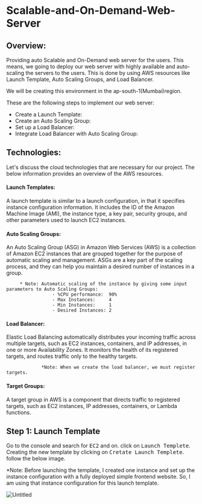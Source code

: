 # Scalable-and-On-Demand-Web-Server
## Overview:
Providing auto Scalable and On-Demand web server for the users. This means, we going to deploy our web server with highly available and auto-scaling the servers to the users. This is done by using AWS resources like Launch Template, Auto Scaling Groups, and Load Balancer.

We will be creating this environment in the ap-south-1(Mumbai)region.

These are the following steps to implement our web server:
- Create a Launch Template:
- Create an Auto Scaling Group:
- Set up a Load Balancer:
- Integrate Load Balancer with Auto Scaling Group:

## Technologies:
Let's discuss the cloud technologies that are necessary for our project. The below information provides an overview of the AWS resources.
#### Launch Templates: 
A launch template is similar to a launch configuration, in that it specifies instance configuration information. It includes the ID of the Amazon Machine Image (AMI), the instance type, a key pair, security groups, and other parameters used to launch EC2 instances.
#### Auto Scaling Groups:
An Auto Scaling Group (ASG) in Amazon Web Services (AWS) is a collection of Amazon EC2 instances that are grouped together for the purpose of automatic scaling and management. ASGs are a key part of the scaling process, and they can help you maintain a desired number of instances in a group.
         
         * Note: Automatic scaling of the instance by giving some input parameters to Auto Scaling Groups:
                     - %CPU performance:  90%
                     - Max Instances:     4
                     - Min Instances:     1
                     - Desired Instances: 2

#### Load Balancer: 
Elastic Load Balancing automatically distributes your incoming traffic across multiple targets, such as EC2 instances, containers, and IP addresses, in one or more Availability Zones. It monitors the health of its registered targets, and routes traffic only to the healthy targets.

                 *Note: When we create the load balancer, we must register targets.

#### Target Groups:
A target group in AWS is a component that directs traffic to registered targets, such as EC2 instances, IP addresses, containers, or Lambda functions.

## Step 1: Launch Template
Go to the console and search for <kbd>EC2</kbd> and on. click on <kbd>Launch Templete</kbd>. Creating the new template by clicking on <kbd>Cretate Launch Templete</kbd>. follow the below image.

 *Note: Before launching the template, I created one instance and set up the instance configuration with a fully deployed simple frontend website. So, I am using that instance configuration for this launch template.

 ![Untitled](images/Screenshot(148)%201.png)



